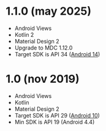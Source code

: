 # 1.1.0 (may 2025)

- Android Views
- Kotlin 2
- Material Design 2
- Upgrade to MDC 1.12.0
- Target SDK is API 34 ([Android 14](https://developer.android.com/tools/releases/platforms#14))

# 1.0 (nov 2019)

- Android Views
- Kotlin
- Material Design 2
- Target SDK is API 29 ([Android 10](https://developer.android.com/tools/releases/platforms#10))
- Min SDK is API 19 (Android 4.4)